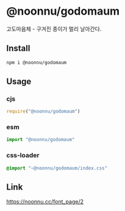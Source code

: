 # @noonnu/godomaum
고도마음체 - 구겨진 종이가 멀리 날아간다.

## Install
```sh
npm i @noonnu/godomaum
```
## Usage
### cjs
```js
require("@noonnu/godomaum")
```
### esm
```js
import "@noonnu/godomaum"
```
### css-loader
```css
@import "~@noonnu/godomaum/index.css"
```

## Link
https://noonnu.cc/font_page/2